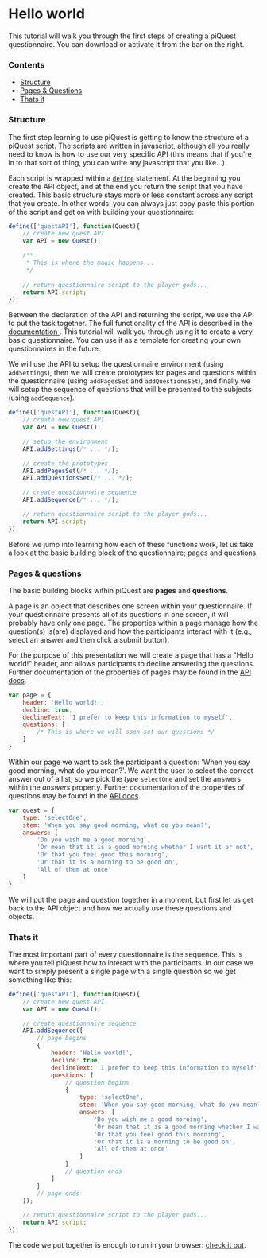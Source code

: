 # Hello world

This tutorial will walk you through the first steps of creating a piQuest questionnaire. You can download or activate it from the bar on the right.

### Contents

* [Structure](#structure)
* [Pages & Questions](#pages-questions)
* [Thats it](#thats-it)

### Structure

The first step learning to use piQuest is getting to know the structure of a piQuest script. The scripts are written in javascript, although all you really need to know is how to use our very specific API (this means that if you're in to that sort of thing, you can write any javascript that you like...).

Each script is wrapped within a [`define`](http://requirejs.org/docs/whyamd.html#amd) statement. At the beginning you create the API object, and at the end you return the script that you have created. This basic structure stays more or less constant across any script that you create. In other words: you can always just copy paste this portion of the script and get on with building your questionnaire:

```js
define(['questAPI'], function(Quest){
    // create new quest API
    var API = new Quest();

    /**
     * This is where the magic happens...
     */
    
    // return questionnaire script to the player gods...
	return API.script;
});
```

Between the declaration of the API and returning the script, we use the API to put the task together. The full functionality of the API is described in the [documentation ](API.html). This tutorial will walk you through using it to create a very basic questionnaire. You can use it as a template for creating your own questionnaires in the future.

We will use the API to setup the questionnaire environment (using `addSettings`), then we will create prototypes for pages and questions within the questionnaire (using `addPagesSet` and `addQuestionsSet`), and finally we will setup the sequence of questions that will be presented to the subjects (using `addSequence`).

```js
define(['questAPI'], function(Quest){
    // create new quest API
    var API = new Quest();

    // setup the environment
    API.addSettings(/* ... */);

    // create the prototypes
    API.addPagesSet(/* ... */);
    API.addQuestionsSet(/* ... */);

    // create questionnaire sequence
    API.addSequence(/* ... */);

    // return questionnaire script to the player gods...
    return API.script;
});
```

Before we jump into learning how each of these functions work, let us take a look at the basic building block of the questionnaire; pages and questions.

### Pages & questions
The basic building blocks within piQuest are **pages** and **questions**.

A page is an object that describes one screen within your questionnaire. If your questionnaire presents all of its questions in one screen, it will probably have only one page. The properties within a page manage how the question(s) is(are) displayed and how the participants interact with it (e.g., select an answer and then click a submit button).

For the purpose of this presentation we will create a page that has a "Hello world!" header, and allows participants to decline answering the questions. Further documentation of the properties of pages may be found in the [API docs](API.html#pages).

```js
var page = {
    header: 'Hello world!',
    decline: true,
    declineText: 'I prefer to keep this information to myself',
    questions: [
        /* This is where we will soon set our questions */
    ]
}
```

Within our page we want to ask the participant a question: 'When you say good morning, what do you mean?'. We want the user to select the correct answer out of a list, so we pick the *type* `selectOne` and set the answers within the *answers* property. Further documentation of the properties of questions may be found in the [API docs](API.html#questions).

```js
var quest = {
    type: 'selectOne',
    stem: 'When you say good morning, what do you mean?',
    answers: [
        'Do you wish me a good morning',
        'Or mean that it is a good morning whether I want it or not',
        'Or that you feel good this morning',
        'Or that it is a morning to be good on',
        'All of them at once'
    ]
}
```

We will put the page and question together in a moment, but first let us get back to the API object and how we actually use these questions and objects.

### Thats it

The most important part of every questionnaire is the sequence. This is where you tell piQuest how to interact with the participants. In our case we want to simply present a single page with a single question so we get something like this:

```js
define(['questAPI'], function(Quest){
    // create new quest API
    var API = new Quest();

    // create questionnaire sequence
    API.addSequence([
        // page begins
        {
            header: 'Hello world!',
            decline: true,
            declineText: 'I prefer to keep this information to myself',
            questions: [
                // question begins
                {
                    type: 'selectOne',
                    stem: 'When you say good morning, what do you mean?',
                    answers: [
                        'Do you wish me a good morning',
                        'Or mean that it is a good morning whether I want it or not',
                        'Or that you feel good this morning',
                        'Or that it is a morning to be good on',
                        'All of them at once'
                    ]
                }
                // question ends
            ]
        }
        // page ends
    ]);

    // return questionnaire script to the player gods...
    return API.script;
});
```

The code we put together is enough to run in your browser: [check it out](scripts/helloworld.html).